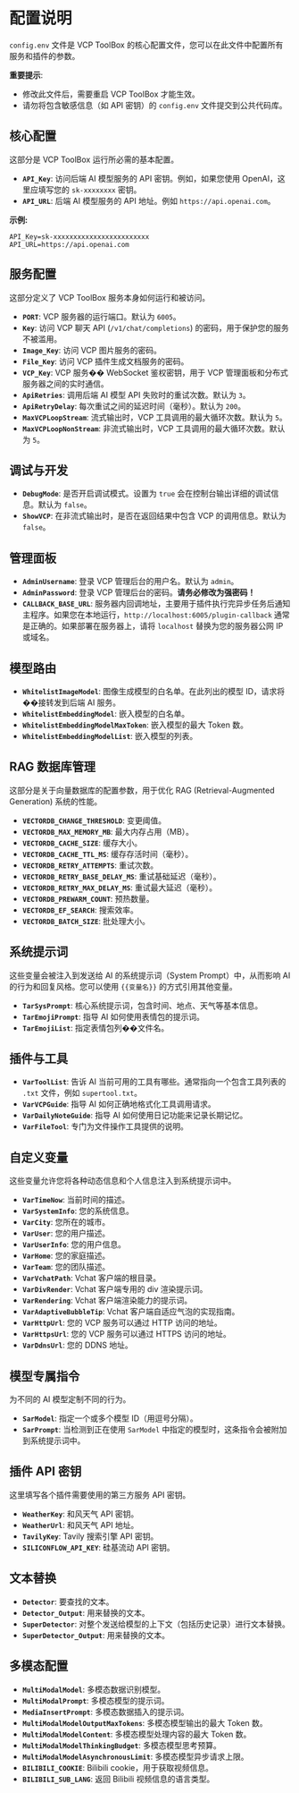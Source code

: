 # 配置说明

`config.env` 文件是 VCP ToolBox 的核心配置文件，您可以在此文件中配置所有服务和插件的参数。

**重要提示**:
- 修改此文件后，需要重启 VCP ToolBox 才能生效。
- 请勿将包含敏感信息（如 API 密钥）的 `config.env` 文件提交到公共代码库。

## 核心配置

这部分是 VCP ToolBox 运行所必需的基本配置。

- **`API_Key`**: 访问后端 AI 模型服务的 API 密钥。例如，如果您使用 OpenAI，这里应填写您的 `sk-xxxxxxxx` 密钥。
- **`API_URL`**: 后端 AI 模型服务的 API 地址。例如 `https://api.openai.com`。

**示例:**
```
API_Key=sk-xxxxxxxxxxxxxxxxxxxxxxxx
API_URL=https://api.openai.com
```

## 服务配置

这部分定义了 VCP ToolBox 服务本身如何运行和被访问。

- **`PORT`**: VCP 服务器的运行端口。默认为 `6005`。
- **`Key`**: 访问 VCP 聊天 API (`/v1/chat/completions`) 的密码，用于保护您的服务不被滥用。
- **`Image_Key`**: 访问 VCP 图片服务的密码。
- **`File_Key`**: 访问 VCP 插件生成文档服务的密码。
- **`VCP_Key`**: VCP 服务�� WebSocket 鉴权密钥，用于 VCP 管理面板和分布式服务器之间的实时通信。
- **`ApiRetries`**: 调用后端 AI 模型 API 失败时的重试次数。默认为 `3`。
- **`ApiRetryDelay`**: 每次重试之间的延迟时间（毫秒）。默认为 `200`。
- **`MaxVCPLoopStream`**: 流式输出时，VCP 工具调用的最大循环次数。默认为 `5`。
- **`MaxVCPLoopNonStream`**: 非流式输出时，VCP 工具调用的最大循环次数。默认为 `5`。

## 调试与开发

- **`DebugMode`**: 是否开启调试模式。设置为 `true` 会在控制台输出详细的调试信息。默认为 `false`。
- **`ShowVCP`**: 在非流式输出时，是否在返回结果中包含 VCP 的调用信息。默认为 `false`。

## 管理面板

- **`AdminUsername`**: 登录 VCP 管理后台的用户名。默认为 `admin`。
- **`AdminPassword`**: 登录 VCP 管理后台的密码。**请务必修改为强密码！**
- **`CALLBACK_BASE_URL`**: 服务器内回调地址，主要用于插件执行完异步任务后通知主程序。如果您在本地运行，`http://localhost:6005/plugin-callback` 通常是正确的。如果部署在服务器上，请将 `localhost` 替换为您的服务器公网 IP 或域名。

## 模型路由

- **`WhitelistImageModel`**: 图像生成模型的白名单。在此列出的模型 ID，请求将��接转发到后端 AI 服务。
- **`WhitelistEmbeddingModel`**: 嵌入模型的白名单。
- **`WhitelistEmbeddingModelMaxToken`**: 嵌入模型的最大 Token 数。
- **`WhitelistEmbeddingModelList`**: 嵌入模型的列表。

## RAG 数据库管理

这部分是关于向量数据库的配置参数，用于优化 RAG (Retrieval-Augmented Generation) 系统的性能。

- **`VECTORDB_CHANGE_THRESHOLD`**: 变更阈值。
- **`VECTORDB_MAX_MEMORY_MB`**: 最大内存占用（MB）。
- **`VECTORDB_CACHE_SIZE`**: 缓存大小。
- **`VECTORDB_CACHE_TTL_MS`**: 缓存存活时间（毫秒）。
- **`VECTORDB_RETRY_ATTEMPTS`**: 重试次数。
- **`VECTORDB_RETRY_BASE_DELAY_MS`**: 重试基础延迟（毫秒）。
- **`VECTORDB_RETRY_MAX_DELAY_MS`**: 重试最大延迟（毫秒）。
- **`VECTORDB_PREWARM_COUNT`**: 预热数量。
- **`VECTORDB_EF_SEARCH`**: 搜索效率。
- **`VECTORDB_BATCH_SIZE`**: 批处理大小。

## 系统提示词

这些变量会被注入到发送给 AI 的系统提示词（System Prompt）中，从而影响 AI 的行为和回复风格。您可以使用 `{{变量名}}` 的方式引用其他变量。

- **`TarSysPrompt`**: 核心系统提示词，包含时间、地点、天气等基本信息。
- **`TarEmojiPrompt`**: 指导 AI 如何使用表情包的提示词。
- **`TarEmojiList`**: 指定表情包列��文件名。

## 插件与工具

- **`VarToolList`**: 告诉 AI 当前可用的工具有哪些。通常指向一个包含工具列表的 `.txt` 文件，例如 `supertool.txt`。
- **`VarVCPGuide`**: 指导 AI 如何正确地格式化工具调用请求。
- **`VarDailyNoteGuide`**: 指导 AI 如何使用日记功能来记录长期记忆。
- **`VarFileTool`**: 专门为文件操作工具提供的说明。

## 自定义变量

这些变量允许您将各种动态信息和个人信息注入到系统提示词中。

- **`VarTimeNow`**: 当前时间的描述。
- **`VarSystemInfo`**: 您的系统信息。
- **`VarCity`**: 您所在的城市。
- **`VarUser`**: 您的用户描述。
- **`VarUserInfo`**: 您的用户信息。
- **`VarHome`**: 您的家庭描述。
- **`VarTeam`**: 您的团队描述。
- **`VarVchatPath`**: Vchat 客户端的根目录。
- **`VarDivRender`**: Vchat 客户端专用的 div 渲染提示词。
- **`VarRendering`**: Vchat 客户端渲染能力的提示词。
- **`VarAdaptiveBubbleTip`**: Vchat 客户端自适应气泡的实现指南。
- **`VarHttpUrl`**: 您的 VCP 服务可以通过 HTTP 访问的地址。
- **`VarHttpsUrl`**: 您的 VCP 服务可以通过 HTTPS 访问的地址。
- **`VarDdnsUrl`**: 您的 DDNS 地址。

## 模型专属指令

为不同的 AI 模型定制不同的行为。

- **`SarModel`**: 指定一个或多个模型 ID（用逗号分隔）。
- **`SarPrompt`**: 当检测到正在使用 `SarModel` 中指定的模型时，这条指令会被附加到系统提示词中。

## 插件 API 密钥

这里填写各个插件需要使用的第三方服务 API 密钥。

- **`WeatherKey`**: 和风天气 API 密钥。
- **`WeatherUrl`**: 和风天气 API 地址。
- **`TavilyKey`**: Tavily 搜索引擎 API 密钥。
- **`SILICONFLOW_API_KEY`**: 硅基流动 API 密钥。

## 文本替换

- **`Detector`**: 要查找的文本。
- **`Detector_Output`**: 用来替换的文本。
- **`SuperDetector`**: 对整个发送给模型的上下文（包括历史记录）进行文本替换。
- **`SuperDetector_Output`**: 用来替换的文本。

## 多模态配置

- **`MultiModalModel`**: 多模态数据识别模型。
- **`MultiModalPrompt`**: 多模态模型的提示词。
- **`MediaInsertPrompt`**: 多模态数据插入的提示词。
- **`MultiModalModelOutputMaxTokens`**: 多模态模型输出的最大 Token 数。
- **`MultiModalModelContent`**: 多模态模型处理内容的最大 Token 数。
- **`MultiModalModelThinkingBudget`**: 多模态模型思考预算。
- **`MultiModalModelAsynchronousLimit`**: 多模态模型异步请求上限。
- **`BILIBILI_COOKIE`**: Bilibili cookie，用于获取视频信息。
- **`BILIBILI_SUB_LANG`**: 返回 Bilibili 视频信息的语言类型。

